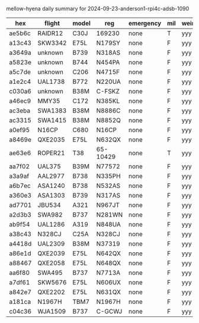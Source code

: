 mellow-hyena daily summary for 2024-09-23-anderson1-rpi4c-adsb-1090

|hex|flight|model|reg|emergency|mil|weirdo|
|--|--|--|--|--|--|--|
|ae5b6c|RAIDR12|C30J|169230|none|T|yyy|
|a13c43|SKW3342|E75L|N179SY|none|F|yyy|
|a3649a|unknown|B739|N318AS|none|F|yyy|
|a5823e|unknown|B744|N454PA|none|F|yyy|
|a5c7de|unknown|C206|N4715F|none|F|yyy|
|a1e2c4|UAL1738|B772|N220UA|none|F|yyy|
|c030a6|unknown|B38M|C-FSKZ|none|F|yyy|
|a46ec9|MMY35|C172|N385KL|none|F|yyy|
|ac3eba|SWA1383|B38M|N8886C|none|F|yyy|
|ac3315|SWA1415|B38M|N8852Q|none|F|yyy|
|a0ef95|N16CP|C680|N16CP|none|F|yyy|
|a8469e|QXE2035|E75L|N632QX|none|F|yyy|
|ae63e6|ROPER21|T38|65-10429|none|T|yyy|
|aa7f02|UAL375|B39M|N77572|none|F|yyy|
|a3a9af|AAL2977|B738|N335PH|none|F|yyy|
|a6b7ec|ASA1240|B738|N532AS|none|F|yyy|
|a360e3|ASA1303|B739|N317AS|none|F|yyy|
|ad7701|JBU534|A321|N967JT|none|F|yyy|
|a2d3b3|SWA982|B737|N281WN|none|F|yyy|
|ab9f54|UAL1286|A319|N848UA|none|F|yyy|
|a38c43|N328CJ|C25A|N328CJ|none|F|yyy|
|a4418d|UAL2309|B38M|N37319|none|F|yyy|
|a86e1d|QXE2039|E75L|N642QX|none|F|yyy|
|a88467|QXE2058|E75L|N648QX|none|F|yyy|
|aa6f80|SWA495|B737|N7713A|none|F|yyy|
|a7df61|SKW5676|E75L|N606UX|none|F|yyy|
|a842e7|QXE2202|E75L|N631QX|none|F|yyy|
|a181ca|N1967H|TBM7|N1967H|none|F|yyy|
|c04c36|WJA1509|B737|C-GCWJ|none|F|yyy|
